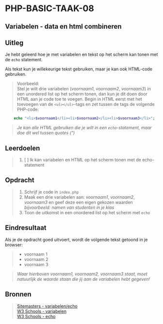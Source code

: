 # PHP-BASIC-TAAK-08
## Variabelen - data en html combineren
## Uitleg
Je hebt geleerd hoe je met variabelen en tekst op het scherm kan tonen met de `echo` statement. 
>
Als tekst kun je willekeurige tekst gebruiken, maar je kan ook HTML-code gebruiken.

>Voorbeeld:  
Stel je wilt drie variabelen (_voornaam1_, _voornaam2_, _voornaam3_) in een unordered list op het scherm tonen, dan kun je dit doen door HTML aan je code toe te voegen. Begin in HTML eerst met het toevoegen van de `<ul></ul>`-tags
en zet tussen de tags de volgende PHP-code:

```php
    echo "<li>$voornaam1</li><li>$voornaam2</li><li>$voornaam3</li>";
```
>_Je kan alle HTML gebruiken die je wilt in een `echo`-statement, maar doe dit wel tussen quotes (")_
>
## Leerdoelen
>1. [ ] Ik kan variabelen en HTML op het scherm tonen met de echo-statement

## Opdracht
>1. Schrijf je code in `index.php`
>2. Maak een drie variabelen aan: _voornaam1_, _voornaam2_, _voornaam3_ en geef deze een eigen gekozen waarden _bijvoorbeeld: namen van studenten in je klas_
>3. Toon de uitkomst in een onordered list op het scherm met `echo`

## Eindresultaat
Als je de opdracht goed uitvoert, wordt de volgende tekst getoond in je browser: 
>* voornaam 1
>* voornaam 2
>* voornaam 3

>_Waar hierboven voornaam1, voornaam2, voornaam3 staat, moet natuurlijk de waarde staan die jij aan de variabelen hebt gegeven!_

## Bronnen
>[Sitemasters - variabelen/echo](http://www.sitemasters.be/tutorials/1/1/3/PHP/Variabelen_in_PHP#wat)  
>[W3 Schools - variabelen](https://www.w3schools.com/php/php_variables.asp)  
>[W3 Schools - echo](https://www.w3schools.com/php/php_echo_print.asp)  